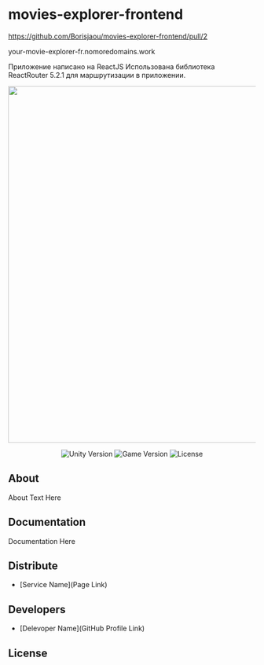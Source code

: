 # movies-explorer-frontend


https://github.com/Borisjaou/movies-explorer-frontend/pull/2


your-movie-explorer-fr.nomoredomains.work

Приложение написано на ReactJS
Использована библиотека ReactRouter 5.2.1 для маршрутизации в приложении.


<p align="center">
      <img src="Project Logo Url" width="726">
</p>

<p align="center">
   <img src="" alt="Unity Version">
   <img src="" alt="Game Version">
   <img src="" alt="License">
</p>

## About

About Text Here

## Documentation

Documentation Here

## Distribute

- [Service Name](Page Link)


## Developers

- [Delevoper Name](GitHub Profile Link)

## License
